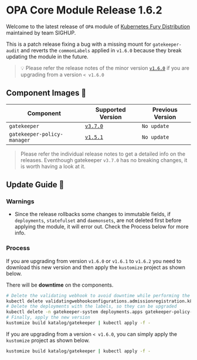# OPA Core Module Release 1.6.2

Welcome to the latest release of `OPA` module of [Kubernetes Fury
Distribution](https://github.com/sighupio/fury-distribution) maintained by team
SIGHUP.

This is a patch release fixing a bug with a missing mount for `gatekeeper-audit` and reverts the `commonLabels` applied in `v1.6.0` because they break updating the module in the future.

> 💡 Please refer the release notes of the minor version
> [`v1.6.0`](https://github.com/sighupio/fury-kubernetes-opa/releases/tag/v1.6.0)
> if you are upgrading from a version `< v1.6.0`

## Component Images 🚢

| Component                   | Supported Version                                                                     | Previous Version |
|-----------------------------|---------------------------------------------------------------------------------------|------------------|
| `gatekeeper`                | [`v3.7.0`](https://github.com/open-policy-agent/gatekeeper/releases/tag/v3.7.0)       | `No update`      |
| `gatekeeper-policy-manager` | [`v1.5.1`](https://github.com/sighupio/gatekeeper-policy-manager/releases/tag/v0.5.1) | `No update`      |

> Please refer the individual release notes to get a detailed info on the
> releases. Eventhough gatekeeper `v3.7.0` has no breaking changes, it is worth having a look at it.

## Update Guide 🦮

### Warnings

- Since the release rollbacks some changes to immutable fields, if `deployments`, `statefulset` and `daemonsets`, are not deleted first before applying the module, it will error out. Check the Process below for more info.

### Process

If you are upgrading from version `v1.6.0` or `v1.6.1` to `v1.6.2` you need to download this new version and then apply the `kustomize` project as shown below.

There will be **downtime** on the components.

```bash
# Delete the validating webhook to avoid downtime while performing the upgrade
kubectl delete validatingwebhookconfigurations.admissionregistration.k8s.io gatekeeper-validating-webhook-configuration
# Delete the deployments with the labels, so they can be upgraded
kubectl delete -n gatekeeper-system deployments.apps gatekeeper-policy-manager gatekeeper-audit gatekeeper-controller-manager
# Finally, apply the new version
kustomize build katalog/gatekeeper | kubectl apply -f -

 ```

If you are upgrading from a version `< v1.6.0`, you can simply apply the `kustomize` project as shown below.

```bash
kustomize build katalog/gatekeeper | kubectl apply -f -
```
